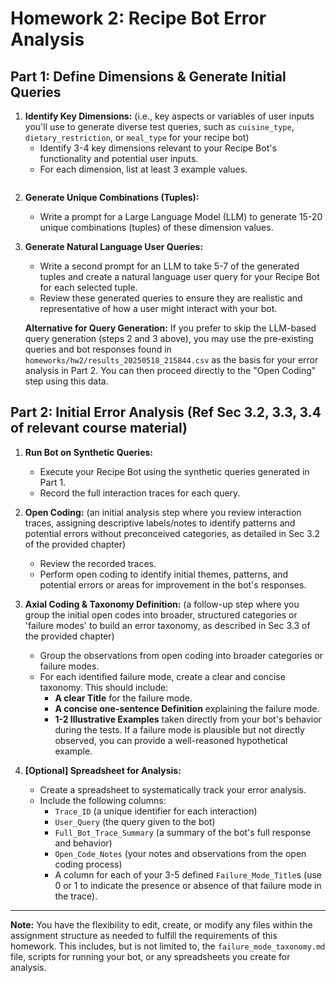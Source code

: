 # Homework 2: Recipe Bot Error Analysis

## Part 1: Define Dimensions & Generate Initial Queries

1.  **Identify Key Dimensions:** (i.e., key aspects or variables of user inputs you'll use to generate diverse test queries, such as `cuisine_type`, `dietary_restriction`, or `meal_type` for your recipe bot)
    *   Identify 3-4 key dimensions relevant to your Recipe Bot's functionality and potential user inputs.
    *   For each dimension, list at least 3 example values.

```plaintext

```

2.  **Generate Unique Combinations (Tuples):**
    *   Write a prompt for a Large Language Model (LLM) to generate 15-20 unique combinations (tuples) of these dimension values.

3.  **Generate Natural Language User Queries:**
    *   Write a second prompt for an LLM to take 5-7 of the generated tuples and create a natural language user query for your Recipe Bot for each selected tuple.
    *   Review these generated queries to ensure they are realistic and representative of how a user might interact with your bot.

    **Alternative for Query Generation:** If you prefer to skip the LLM-based query generation (steps 2 and 3 above), you may use the pre-existing queries and bot responses found in `homeworks/hw2/results_20250518_215844.csv` as the basis for your error analysis in Part 2. You can then proceed directly to the "Open Coding" step using this data.

## Part 2: Initial Error Analysis (Ref Sec 3.2, 3.3, 3.4 of relevant course material)

1.  **Run Bot on Synthetic Queries:**
    *   Execute your Recipe Bot using the synthetic queries generated in Part 1.
    *   Record the full interaction traces for each query.

2.  **Open Coding:** (an initial analysis step where you review interaction traces, assigning descriptive labels/notes to identify patterns and potential errors without preconceived categories, as detailed in Sec 3.2 of the provided chapter)
    *   Review the recorded traces.
    *   Perform open coding to identify initial themes, patterns, and potential errors or areas for improvement in the bot's responses.

3.  **Axial Coding & Taxonomy Definition:** (a follow-up step where you group the initial open codes into broader, structured categories or 'failure modes' to build an error taxonomy, as described in Sec 3.3 of the provided chapter)
    *   Group the observations from open coding into broader categories or failure modes.
    *   For each identified failure mode, create a clear and concise taxonomy. This should include:
        *   **A clear Title** for the failure mode.
        *   **A concise one-sentence Definition** explaining the failure mode.
        *   **1-2 Illustrative Examples** taken directly from your bot's behavior during the tests. If a failure mode is plausible but not directly observed, you can provide a well-reasoned hypothetical example.

4.  **[Optional] Spreadsheet for Analysis:**
    *   Create a spreadsheet to systematically track your error analysis.
    *   Include the following columns:
        *   `Trace_ID` (a unique identifier for each interaction)
        *   `User_Query` (the query given to the bot)
        *   `Full_Bot_Trace_Summary` (a summary of the bot's full response and behavior)
        *   `Open_Code_Notes` (your notes and observations from the open coding process)
        *   A column for each of your 3-5 defined `Failure_Mode_Title`s (use 0 or 1 to indicate the presence or absence of that failure mode in the trace).

---

**Note:** You have the flexibility to edit, create, or modify any files within the assignment structure as needed to fulfill the requirements of this homework. This includes, but is not limited to, the `failure_mode_taxonomy.md` file, scripts for running your bot, or any spreadsheets you create for analysis. 